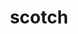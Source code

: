 ---
title: "scotch"
layout: cache
categories: [package, develop]
meta: {"compilers": ["gcc@11.4.0", "gcc@12.4.0", "gcc@7.3.1", "gcc@9.4.0", "intel-oneapi-compilers@2024.1.0", "intel-oneapi-compilers@2025.1.0"], "num_specs": 66, "num_specs_by_stack": {"aws-isc": 1, "aws-isc-aarch64": 1, "aws-pcluster-icelake": 1, "aws-pcluster-neoverse_v1": 9, "aws-pcluster-x86_64_v4": 16, "e4s": 18, "e4s-neoverse-v2": 9, "e4s-neoverse_v1": 3, "e4s-oneapi": 7, "e4s-power": 1, "root": 66}, "oss": ["amzn2", "ubuntu20.04", "ubuntu22.04"], "platforms": ["linux"], "stacks": ["aws-isc", "aws-isc-aarch64", "aws-pcluster-icelake", "aws-pcluster-neoverse_v1", "aws-pcluster-x86_64_v4", "e4s", "e4s-neoverse-v2", "e4s-neoverse_v1", "e4s-oneapi", "e4s-power", "root"], "targets": ["aarch64", "neoverse_v1", "neoverse_v2", "ppc64le", "skylake_avx512", "x86_64_v3", "x86_64_v4"], "versions": ["6.0.9", "7.0.4", "7.0.7"]}
spec_details: [{"compiler": "gcc@7.3.1", "hash": "2svi33xokisgcydlijzbvdyexz6ceajj", "os": "amzn2", "platform": "linux", "size": "-", "stacks": ["aws-isc", "root"], "target": "x86_64_v3", "variants": ["build_system=cmake", "build_type=Release", "+compression", "~esmumps", "generator=make", "~int64", "~ipo", "~metis", "+mpi", "~mpi_thread", "~noarch", "+shared", "+threads"], "versions": ["7.0.4"]}, {"compiler": "gcc@11.4.0", "hash": "376dkl2s5diyc6p3zx2atbaumt736jxd", "os": "ubuntu22.04", "platform": "linux", "size": "-", "stacks": ["e4s-neoverse-v2", "root"], "target": "neoverse_v2", "variants": ["build_system=cmake", "build_type=Release", "+compression", "~esmumps", "generator=make", "~int64", "~ipo", "~metis", "+mpi", "~mpi_thread", "~noarch", "+shared", "+threads"], "versions": ["7.0.7"]}, {"compiler": "intel-oneapi-compilers@2025.1.0", "hash": "4qqlzl43bmc2ppdk2ilorim5l2qwppql", "os": "ubuntu22.04", "platform": "linux", "size": "-", "stacks": ["e4s-oneapi", "root"], "target": "x86_64_v3", "variants": ["build_system=cmake", "build_type=Release", "+compression", "~esmumps", "generator=make", "~int64", "~ipo", "~metis", "+mpi", "~mpi_thread", "~noarch", "+shared", "+threads"], "versions": ["7.0.7"]}, {"compiler": "gcc@11.4.0", "hash": "4rrkq6sq7ppbhjuib2dwa2ty6bffgmxd", "os": "ubuntu22.04", "platform": "linux", "size": "-", "stacks": ["e4s", "root"], "target": "x86_64_v3", "variants": ["build_system=cmake", "build_type=Release", "+compression", "~esmumps", "generator=make", "~int64", "~ipo", "~metis", "+mpi", "~mpi_thread", "~noarch", "+shared", "+threads"], "versions": ["7.0.7"]}, {"compiler": "intel-oneapi-compilers@2024.1.0", "hash": "5diqvc7xacqiae4wvw75fnrimtn2xxbw", "os": "amzn2", "platform": "linux", "size": "-", "stacks": ["aws-pcluster-x86_64_v4", "root"], "target": "x86_64_v3", "variants": ["build_system=makefile", "+compression", "~esmumps", "~int64", "~metis", "+mpi", "~mpi_thread", "~noarch", "+shared", "+threads"], "versions": ["6.0.9"]}, {"compiler": "gcc@11.4.0", "hash": "5mc5cxrqtmtwhtoyovleoghc6npl6kkv", "os": "ubuntu22.04", "platform": "linux", "size": "-", "stacks": ["e4s-neoverse_v1", "root"], "target": "neoverse_v1", "variants": ["build_system=cmake", "build_type=Release", "+compression", "~esmumps", "generator=make", "~int64", "~ipo", "~metis", "+mpi", "~mpi_thread", "~noarch", "+shared", "+threads"], "versions": ["7.0.4"]}, {"compiler": "gcc@12.4.0", "hash": "5tsmdsyybl3eq45tszez3nv7d6ed367x", "os": "amzn2", "platform": "linux", "size": "-", "stacks": ["aws-pcluster-neoverse_v1", "root"], "target": "neoverse_v1", "variants": ["build_system=makefile", "+compression", "~esmumps", "~int64", "~metis", "+mpi", "~mpi_thread", "~noarch", "+shared", "+threads"], "versions": ["6.0.9"]}, {"compiler": "gcc@7.3.1", "hash": "64eu6jpg7p6ubfcgn7lwvtgrnhvyn6dw", "os": "amzn2", "platform": "linux", "size": "-", "stacks": ["aws-isc-aarch64", "root"], "target": "aarch64", "variants": ["build_system=cmake", "build_type=Release", "+compression", "~esmumps", "generator=make", "~int64", "~ipo", "~metis", "+mpi", "~mpi_thread", "~noarch", "+shared", "+threads"], "versions": ["7.0.4"]}, {"compiler": "gcc@11.4.0", "hash": "76gg3ktkpz5gbzpjuyi3zhgjm4vpb6us", "os": "ubuntu22.04", "platform": "linux", "size": "-", "stacks": ["e4s", "root"], "target": "x86_64_v3", "variants": ["build_system=cmake", "build_type=Release", "+compression", "~esmumps", "generator=make", "~int64", "~ipo", "~metis", "+mpi", "~mpi_thread", "~noarch", "+shared", "+threads"], "versions": ["7.0.7"]}, {"compiler": "gcc@11.4.0", "hash": "7mmbalmpehtwy52uwje56jczkc4cy4w2", "os": "ubuntu22.04", "platform": "linux", "size": "-", "stacks": ["e4s", "root"], "target": "x86_64_v3", "variants": ["build_system=cmake", "build_type=Release", "+compression", "~esmumps", "generator=make", "~int64", "~ipo", "~metis", "+mpi", "~mpi_thread", "~noarch", "+shared", "+threads"], "versions": ["7.0.7"]}, {"compiler": "gcc@11.4.0", "hash": "axxnegpgguyvajherurabgp6bmgppvdk", "os": "ubuntu22.04", "platform": "linux", "size": "-", "stacks": ["e4s", "root"], "target": "x86_64_v3", "variants": ["build_system=cmake", "build_type=Release", "+compression", "~esmumps", "generator=make", "~int64", "~ipo", "~metis", "+mpi", "~mpi_thread", "~noarch", "+shared", "+threads"], "versions": ["7.0.7"]}, {"compiler": "gcc@11.4.0", "hash": "bfxzicejelzyminfv4p4x6gelaafz53b", "os": "ubuntu22.04", "platform": "linux", "size": "-", "stacks": ["e4s", "root"], "target": "x86_64_v3", "variants": ["build_system=cmake", "build_type=Release", "+compression", "~esmumps", "generator=make", "~int64", "~ipo", "~metis", "+mpi", "~mpi_thread", "~noarch", "+shared", "+threads"], "versions": ["7.0.7"]}, {"compiler": "intel-oneapi-compilers@2024.1.0", "hash": "bgevrxmtmgxcxpoxktkrwykkndiwj552", "os": "amzn2", "platform": "linux", "size": "-", "stacks": ["aws-pcluster-x86_64_v4", "root"], "target": "x86_64_v4", "variants": ["build_system=makefile", "+compression", "~esmumps", "~int64", "~metis", "+mpi", "~mpi_thread", "~noarch", "+shared", "+threads"], "versions": ["6.0.9"]}, {"compiler": "gcc@12.4.0", "hash": "cegcoanhj4tei7gqylf36kcdrrpqa7a4", "os": "amzn2", "platform": "linux", "size": "-", "stacks": ["aws-pcluster-neoverse_v1", "root"], "target": "neoverse_v1", "variants": ["build_system=makefile", "+compression", "~esmumps", "~int64", "~metis", "+mpi", "~mpi_thread", "~noarch", "+shared", "+threads"], "versions": ["6.0.9"]}, {"compiler": "gcc@11.4.0", "hash": "cu5yda54brt67ahfrrfav72knizgskra", "os": "ubuntu22.04", "platform": "linux", "size": "-", "stacks": ["e4s", "root"], "target": "x86_64_v3", "variants": ["build_system=cmake", "build_type=Release", "+compression", "~esmumps", "generator=make", "~int64", "~ipo", "~metis", "+mpi", "~mpi_thread", "~noarch", "+shared", "+threads"], "versions": ["7.0.7"]}, {"compiler": "intel-oneapi-compilers@2025.1.0", "hash": "czkgwuklt7obxziwsvgrpm5ibuutbead", "os": "ubuntu22.04", "platform": "linux", "size": "-", "stacks": ["e4s-oneapi", "root"], "target": "x86_64_v3", "variants": ["build_system=cmake", "build_type=Release", "+compression", "~esmumps", "generator=make", "~int64", "~ipo", "~metis", "+mpi", "~mpi_thread", "~noarch", "+shared", "+threads"], "versions": ["7.0.7"]}, {"compiler": "gcc@11.4.0", "hash": "ddlr2ig2wehnpxtoywnudqfdn5bruf3t", "os": "ubuntu22.04", "platform": "linux", "size": "-", "stacks": ["e4s", "root"], "target": "x86_64_v3", "variants": ["build_system=cmake", "build_type=Release", "+compression", "~esmumps", "generator=make", "~int64", "~ipo", "~metis", "+mpi", "~mpi_thread", "~noarch", "+shared", "+threads"], "versions": ["7.0.7"]}, {"compiler": "intel-oneapi-compilers@2024.1.0", "hash": "de66q57eipehx3fewt72ikwwy5dgm7wt", "os": "amzn2", "platform": "linux", "size": "-", "stacks": ["aws-pcluster-x86_64_v4", "root"], "target": "x86_64_v4", "variants": ["build_system=makefile", "+compression", "~esmumps", "~int64", "~metis", "+mpi", "~mpi_thread", "~noarch", "+shared", "+threads"], "versions": ["6.0.9"]}, {"compiler": "intel-oneapi-compilers@2024.1.0", "hash": "dhinkd6ouc7uijfzabrhjksvjpvjzmpk", "os": "amzn2", "platform": "linux", "size": "-", "stacks": ["aws-pcluster-x86_64_v4", "root"], "target": "x86_64_v4", "variants": ["build_system=makefile", "+compression", "~esmumps", "~int64", "~metis", "+mpi", "~mpi_thread", "~noarch", "+shared", "+threads"], "versions": ["6.0.9"]}, {"compiler": "intel-oneapi-compilers@2025.1.0", "hash": "dlfd2os5zakvhoxojb3ytolw2esxjvqb", "os": "ubuntu22.04", "platform": "linux", "size": "-", "stacks": ["e4s-oneapi", "root"], "target": "x86_64_v3", "variants": ["build_system=cmake", "build_type=Release", "+compression", "~esmumps", "generator=make", "~int64", "~ipo", "~metis", "+mpi", "~mpi_thread", "~noarch", "+shared", "+threads"], "versions": ["7.0.7"]}, {"compiler": "intel-oneapi-compilers@2024.1.0", "hash": "dnod745aevo5u4vjalxyctch75pb6vzz", "os": "amzn2", "platform": "linux", "size": "-", "stacks": ["aws-pcluster-x86_64_v4", "root"], "target": "x86_64_v3", "variants": ["build_system=makefile", "+compression", "~esmumps", "~int64", "~metis", "+mpi", "~mpi_thread", "~noarch", "+shared", "+threads"], "versions": ["6.0.9"]}, {"compiler": "gcc@9.4.0", "hash": "dpa2abqscl76wlvkbxd43bgj76i4dfb6", "os": "ubuntu20.04", "platform": "linux", "size": "-", "stacks": ["e4s-power", "root"], "target": "ppc64le", "variants": ["build_system=cmake", "build_type=Release", "+compression", "~esmumps", "generator=make", "~int64", "~ipo", "~metis", "+mpi", "~mpi_thread", "~noarch", "+shared", "+threads"], "versions": ["7.0.4"]}, {"compiler": "gcc@11.4.0", "hash": "dzkxcwhhxwe5lmpe3kko2mr4bjtbak6e", "os": "ubuntu22.04", "platform": "linux", "size": "-", "stacks": ["e4s-neoverse-v2", "root"], "target": "neoverse_v2", "variants": ["build_system=cmake", "build_type=Release", "+compression", "~esmumps", "generator=make", "~int64", "~ipo", "~metis", "+mpi", "~mpi_thread", "~noarch", "+shared", "+threads"], "versions": ["7.0.7"]}, {"compiler": "gcc@12.4.0", "hash": "edl5qoufvwjl34hq562bld6fwmzocjco", "os": "amzn2", "platform": "linux", "size": "-", "stacks": ["aws-pcluster-neoverse_v1", "root"], "target": "neoverse_v1", "variants": ["build_system=makefile", "+compression", "~esmumps", "~int64", "~metis", "+mpi", "~mpi_thread", "~noarch", "+shared", "+threads"], "versions": ["6.0.9"]}, {"compiler": "gcc@11.4.0", "hash": "edmzdyc7kahdvd6dcvbr65ba7sj5mito", "os": "ubuntu22.04", "platform": "linux", "size": "-", "stacks": ["e4s", "root"], "target": "x86_64_v3", "variants": ["build_system=cmake", "build_type=Release", "+compression", "~esmumps", "generator=make", "~int64", "~ipo", "~metis", "+mpi", "~mpi_thread", "~noarch", "+shared", "+threads"], "versions": ["7.0.7"]}, {"compiler": "gcc@11.4.0", "hash": "ejw6zn7lpizi7nl6odeu4k5ow5faio3y", "os": "ubuntu22.04", "platform": "linux", "size": "-", "stacks": ["e4s-neoverse_v1", "root"], "target": "neoverse_v1", "variants": ["build_system=cmake", "build_type=Release", "+compression", "~esmumps", "generator=make", "~int64", "~ipo", "~metis", "+mpi", "~mpi_thread", "~noarch", "+shared", "+threads"], "versions": ["7.0.4"]}, {"compiler": "gcc@11.4.0", "hash": "ex3ppbvcpq3oryl23kk5oa77p5iapn7m", "os": "ubuntu22.04", "platform": "linux", "size": "-", "stacks": ["e4s", "root"], "target": "x86_64_v3", "variants": ["build_system=cmake", "build_type=Release", "+compression", "~esmumps", "generator=make", "~int64", "~ipo", "~metis", "+mpi", "~mpi_thread", "~noarch", "+shared", "+threads"], "versions": ["7.0.7"]}, {"compiler": "gcc@7.3.1", "hash": "f7sulqny76vel3ttpuj2qx4xdbqbx2vv", "os": "amzn2", "platform": "linux", "size": "-", "stacks": ["aws-pcluster-icelake", "root"], "target": "skylake_avx512", "variants": ["build_system=makefile", "+compression", "~esmumps", "~int64", "~metis", "+mpi", "~mpi_thread", "+shared", "+threads"], "versions": ["6.0.9"]}, {"compiler": "gcc@11.4.0", "hash": "fmkwarjonxqq5k2kvmmwrikwrx2upajh", "os": "ubuntu22.04", "platform": "linux", "size": "-", "stacks": ["e4s-neoverse-v2", "root"], "target": "neoverse_v2", "variants": ["build_system=cmake", "build_type=Release", "+compression", "~esmumps", "generator=make", "~int64", "~ipo", "~metis", "+mpi", "~mpi_thread", "~noarch", "+shared", "+threads"], "versions": ["7.0.7"]}, {"compiler": "intel-oneapi-compilers@2025.1.0", "hash": "fwyky32dwgserzczzubepm4bty6mdwzf", "os": "ubuntu22.04", "platform": "linux", "size": "-", "stacks": ["e4s-oneapi", "root"], "target": "x86_64_v3", "variants": ["build_system=cmake", "build_type=Release", "+compression", "~esmumps", "generator=make", "~int64", "~ipo", "~metis", "+mpi", "~mpi_thread", "~noarch", "+shared", "+threads"], "versions": ["7.0.7"]}, {"compiler": "gcc@11.4.0", "hash": "gdtybmp2qgnhyzdqlbwazgvzqg5rc2mm", "os": "ubuntu22.04", "platform": "linux", "size": "-", "stacks": ["e4s", "root"], "target": "x86_64_v3", "variants": ["build_system=cmake", "build_type=Release", "+compression", "~esmumps", "generator=make", "~int64", "~ipo", "~metis", "+mpi", "~mpi_thread", "~noarch", "+shared", "+threads"], "versions": ["7.0.7"]}, {"compiler": "gcc@11.4.0", "hash": "geba2qrghm6zqdyeh2lly5tjzwyfjyhv", "os": "ubuntu22.04", "platform": "linux", "size": "-", "stacks": ["e4s", "root"], "target": "x86_64_v3", "variants": ["build_system=cmake", "build_type=Release", "+compression", "~esmumps", "generator=make", "~int64", "~ipo", "~metis", "+mpi", "~mpi_thread", "~noarch", "+shared", "+threads"], "versions": ["7.0.7"]}, {"compiler": "intel-oneapi-compilers@2024.1.0", "hash": "gomeauwndwarjzaqzm7oe7vdrmbesyri", "os": "amzn2", "platform": "linux", "size": "-", "stacks": ["aws-pcluster-x86_64_v4", "root"], "target": "x86_64_v3", "variants": ["build_system=makefile", "+compression", "~esmumps", "~int64", "~metis", "+mpi", "~mpi_thread", "~noarch", "+shared", "+threads"], "versions": ["6.0.9"]}, {"compiler": "intel-oneapi-compilers@2024.1.0", "hash": "gu4u7k2jbtzfvdcidix2o3y3ye2i5nh2", "os": "amzn2", "platform": "linux", "size": "-", "stacks": ["aws-pcluster-x86_64_v4", "root"], "target": "x86_64_v4", "variants": ["build_system=makefile", "+compression", "~esmumps", "~int64", "~metis", "+mpi", "~mpi_thread", "~noarch", "+shared", "+threads"], "versions": ["6.0.9"]}, {"compiler": "gcc@11.4.0", "hash": "hapxn4ijqy5yvmxvjph5wdie44noaz4u", "os": "ubuntu22.04", "platform": "linux", "size": "-", "stacks": ["e4s", "root"], "target": "x86_64_v3", "variants": ["build_system=cmake", "build_type=Release", "+compression", "~esmumps", "generator=make", "~int64", "~ipo", "~metis", "+mpi", "~mpi_thread", "~noarch", "+shared", "+threads"], "versions": ["7.0.7"]}, {"compiler": "gcc@11.4.0", "hash": "huyunkgxfbs24mzxoae6sio4e7a5k3vj", "os": "ubuntu22.04", "platform": "linux", "size": "-", "stacks": ["e4s-neoverse-v2", "root"], "target": "neoverse_v2", "variants": ["build_system=cmake", "build_type=Release", "+compression", "~esmumps", "generator=make", "~int64", "~ipo", "~metis", "+mpi", "~mpi_thread", "~noarch", "+shared", "+threads"], "versions": ["7.0.7"]}, {"compiler": "gcc@11.4.0", "hash": "ihrriyobjitqbv6lalahnseulqnxidzh", "os": "ubuntu22.04", "platform": "linux", "size": "-", "stacks": ["e4s-neoverse-v2", "root"], "target": "neoverse_v2", "variants": ["build_system=cmake", "build_type=Release", "+compression", "~esmumps", "generator=make", "~int64", "~ipo", "~metis", "+mpi", "~mpi_thread", "~noarch", "+shared", "+threads"], "versions": ["7.0.7"]}, {"compiler": "gcc@11.4.0", "hash": "jay74dqqoyqr2tqsqelsagzlmbes5yac", "os": "ubuntu22.04", "platform": "linux", "size": "-", "stacks": ["e4s-neoverse-v2", "root"], "target": "neoverse_v2", "variants": ["build_system=cmake", "build_type=Release", "+compression", "~esmumps", "generator=make", "~int64", "~ipo", "~metis", "+mpi", "~mpi_thread", "~noarch", "+shared", "+threads"], "versions": ["7.0.7"]}, {"compiler": "gcc@11.4.0", "hash": "kcrvnwmisubeowmfv2nuwy6em6qeujci", "os": "ubuntu22.04", "platform": "linux", "size": "-", "stacks": ["e4s", "root"], "target": "x86_64_v3", "variants": ["build_system=cmake", "build_type=Release", "+compression", "~esmumps", "generator=make", "~int64", "~ipo", "~metis", "+mpi", "~mpi_thread", "~noarch", "+shared", "+threads"], "versions": ["7.0.7"]}, {"compiler": "intel-oneapi-compilers@2024.1.0", "hash": "kucus3hluplypydv53ajskgowudjdeoc", "os": "amzn2", "platform": "linux", "size": "-", "stacks": ["aws-pcluster-x86_64_v4", "root"], "target": "x86_64_v4", "variants": ["build_system=makefile", "+compression", "~esmumps", "~int64", "~metis", "+mpi", "~mpi_thread", "~noarch", "+shared", "+threads"], "versions": ["6.0.9"]}, {"compiler": "intel-oneapi-compilers@2024.1.0", "hash": "n3m6o224tg3nnictu3cmt2rsi4e4ho5f", "os": "amzn2", "platform": "linux", "size": "-", "stacks": ["aws-pcluster-x86_64_v4", "root"], "target": "x86_64_v3", "variants": ["build_system=makefile", "+compression", "~esmumps", "~int64", "~metis", "+mpi", "~mpi_thread", "~noarch", "+shared", "+threads"], "versions": ["6.0.9"]}, {"compiler": "gcc@11.4.0", "hash": "o4r2sycrvre3dcyj6mjp2h35q6ekfwra", "os": "ubuntu22.04", "platform": "linux", "size": "-", "stacks": ["e4s-neoverse-v2", "root"], "target": "neoverse_v2", "variants": ["build_system=cmake", "build_type=Release", "+compression", "~esmumps", "generator=make", "~int64", "~ipo", "~metis", "+mpi", "~mpi_thread", "~noarch", "+shared", "+threads"], "versions": ["7.0.7"]}, {"compiler": "gcc@12.4.0", "hash": "obi3t4lc7gy2c6jquk54lit5yloqzu2n", "os": "amzn2", "platform": "linux", "size": "-", "stacks": ["aws-pcluster-neoverse_v1", "root"], "target": "neoverse_v1", "variants": ["build_system=makefile", "+compression", "~esmumps", "~int64", "~metis", "+mpi", "~mpi_thread", "~noarch", "+shared", "+threads"], "versions": ["6.0.9"]}, {"compiler": "intel-oneapi-compilers@2024.1.0", "hash": "pbidgnadfdjxbvgvshwo2xeqlaw7vwey", "os": "amzn2", "platform": "linux", "size": "-", "stacks": ["aws-pcluster-x86_64_v4", "root"], "target": "x86_64_v3", "variants": ["build_system=makefile", "+compression", "~esmumps", "~int64", "~metis", "+mpi", "~mpi_thread", "~noarch", "+shared", "+threads"], "versions": ["6.0.9"]}, {"compiler": "intel-oneapi-compilers@2025.1.0", "hash": "pccxumcltgfqqhbd4cgoukdbnyoj4xqr", "os": "ubuntu22.04", "platform": "linux", "size": "-", "stacks": ["e4s-oneapi", "root"], "target": "x86_64_v3", "variants": ["build_system=cmake", "build_type=Release", "+compression", "~esmumps", "generator=make", "~int64", "~ipo", "~metis", "+mpi", "~mpi_thread", "~noarch", "+shared", "+threads"], "versions": ["7.0.7"]}, {"compiler": "intel-oneapi-compilers@2024.1.0", "hash": "phwmluqjrb7luifgrjvnic54u47xkek5", "os": "amzn2", "platform": "linux", "size": "-", "stacks": ["aws-pcluster-x86_64_v4", "root"], "target": "x86_64_v4", "variants": ["build_system=makefile", "+compression", "~esmumps", "~int64", "~metis", "+mpi", "~mpi_thread", "~noarch", "+shared", "+threads"], "versions": ["6.0.9"]}, {"compiler": "gcc@11.4.0", "hash": "pnb7jkcck7cigylfs7k4ip6trqinhisu", "os": "ubuntu22.04", "platform": "linux", "size": "-", "stacks": ["e4s", "root"], "target": "x86_64_v3", "variants": ["build_system=cmake", "build_type=Release", "+compression", "~esmumps", "generator=make", "~int64", "~ipo", "~metis", "+mpi", "~mpi_thread", "~noarch", "+shared", "+threads"], "versions": ["7.0.7"]}, {"compiler": "intel-oneapi-compilers@2024.1.0", "hash": "puofxzqfwyjs5stuzjs46ekkzrvrurth", "os": "amzn2", "platform": "linux", "size": "-", "stacks": ["aws-pcluster-x86_64_v4", "root"], "target": "x86_64_v3", "variants": ["build_system=makefile", "+compression", "~esmumps", "~int64", "~metis", "+mpi", "~mpi_thread", "~noarch", "+shared", "+threads"], "versions": ["6.0.9"]}, {"compiler": "intel-oneapi-compilers@2024.1.0", "hash": "pxwl77ecmmlotzi23ehjvt6nn3fctwda", "os": "amzn2", "platform": "linux", "size": "-", "stacks": ["aws-pcluster-x86_64_v4", "root"], "target": "x86_64_v3", "variants": ["build_system=makefile", "+compression", "~esmumps", "~int64", "~metis", "+mpi", "~mpi_thread", "~noarch", "+shared", "+threads"], "versions": ["6.0.9"]}, {"compiler": "intel-oneapi-compilers@2024.1.0", "hash": "qfrxuusvhhy4mrvrmokfuhthywadh4sn", "os": "amzn2", "platform": "linux", "size": "-", "stacks": ["aws-pcluster-x86_64_v4", "root"], "target": "x86_64_v4", "variants": ["build_system=makefile", "+compression", "~esmumps", "~int64", "~metis", "+mpi", "~mpi_thread", "~noarch", "+shared", "+threads"], "versions": ["6.0.9"]}, {"compiler": "gcc@12.4.0", "hash": "qjzai6fchnd7kjsy5ldypez6tmgt5xsk", "os": "amzn2", "platform": "linux", "size": "-", "stacks": ["aws-pcluster-neoverse_v1", "root"], "target": "neoverse_v1", "variants": ["build_system=makefile", "+compression", "~esmumps", "~int64", "~metis", "+mpi", "~mpi_thread", "~noarch", "+shared", "+threads"], "versions": ["6.0.9"]}, {"compiler": "intel-oneapi-compilers@2024.1.0", "hash": "rebugcnbsrw2ptvf7rzodms2pvujv5mn", "os": "amzn2", "platform": "linux", "size": "-", "stacks": ["aws-pcluster-x86_64_v4", "root"], "target": "x86_64_v4", "variants": ["build_system=makefile", "+compression", "~esmumps", "~int64", "~metis", "+mpi", "~mpi_thread", "~noarch", "+shared", "+threads"], "versions": ["6.0.9"]}, {"compiler": "gcc@12.4.0", "hash": "riudo2nikogkhipw5g5qzxazfxamesz4", "os": "amzn2", "platform": "linux", "size": "-", "stacks": ["aws-pcluster-neoverse_v1", "root"], "target": "neoverse_v1", "variants": ["build_system=makefile", "+compression", "~esmumps", "~int64", "~metis", "+mpi", "~mpi_thread", "~noarch", "+shared", "+threads"], "versions": ["6.0.9"]}, {"compiler": "intel-oneapi-compilers@2025.1.0", "hash": "tlferyqsr55xhgjzk4zwpiexultcapbu", "os": "ubuntu22.04", "platform": "linux", "size": "-", "stacks": ["e4s-oneapi", "root"], "target": "x86_64_v3", "variants": ["build_system=cmake", "build_type=Release", "+compression", "~esmumps", "generator=make", "~int64", "~ipo", "~metis", "+mpi", "~mpi_thread", "~noarch", "+shared", "+threads"], "versions": ["7.0.7"]}, {"compiler": "intel-oneapi-compilers@2024.1.0", "hash": "u7yrjdoeky6lphknb2roza7yfo7w7djm", "os": "amzn2", "platform": "linux", "size": "-", "stacks": ["aws-pcluster-x86_64_v4", "root"], "target": "x86_64_v3", "variants": ["build_system=makefile", "+compression", "~esmumps", "~int64", "~metis", "+mpi", "~mpi_thread", "~noarch", "+shared", "+threads"], "versions": ["6.0.9"]}, {"compiler": "gcc@11.4.0", "hash": "udfylic3brdbkduaxbmvkrqawwobj7jc", "os": "ubuntu22.04", "platform": "linux", "size": "-", "stacks": ["e4s-neoverse_v1", "root"], "target": "neoverse_v1", "variants": ["build_system=cmake", "build_type=Release", "+compression", "~esmumps", "generator=make", "~int64", "~ipo", "~metis", "+mpi", "~mpi_thread", "~noarch", "+shared", "+threads"], "versions": ["7.0.4"]}, {"compiler": "gcc@11.4.0", "hash": "ugqiio62keg252h2mggrgmkr726mbuek", "os": "ubuntu22.04", "platform": "linux", "size": "-", "stacks": ["e4s-neoverse-v2", "root"], "target": "neoverse_v2", "variants": ["build_system=cmake", "build_type=Release", "+compression", "~esmumps", "generator=make", "~int64", "~ipo", "~metis", "+mpi", "~mpi_thread", "~noarch", "+shared", "+threads"], "versions": ["7.0.7"]}, {"compiler": "gcc@12.4.0", "hash": "umk7yiejsqdvlwkakd5qtzgbxefs4v7e", "os": "amzn2", "platform": "linux", "size": "-", "stacks": ["aws-pcluster-neoverse_v1", "root"], "target": "neoverse_v1", "variants": ["build_system=makefile", "+compression", "~esmumps", "~int64", "~metis", "+mpi", "~mpi_thread", "~noarch", "+shared", "+threads"], "versions": ["6.0.9"]}, {"compiler": "gcc@11.4.0", "hash": "wgxd5wawknnzeppynjgeenltld5z7sjb", "os": "ubuntu22.04", "platform": "linux", "size": "-", "stacks": ["e4s-neoverse-v2", "root"], "target": "neoverse_v2", "variants": ["build_system=cmake", "build_type=Release", "+compression", "~esmumps", "generator=make", "~int64", "~ipo", "~metis", "+mpi", "~mpi_thread", "~noarch", "+shared", "+threads"], "versions": ["7.0.7"]}, {"compiler": "gcc@11.4.0", "hash": "wulcsbqdimmy7ezpmsais4kfdv6pupgb", "os": "ubuntu22.04", "platform": "linux", "size": "-", "stacks": ["e4s", "root"], "target": "x86_64_v3", "variants": ["build_system=cmake", "build_type=Release", "+compression", "~esmumps", "generator=make", "~int64", "~ipo", "~metis", "+mpi", "~mpi_thread", "~noarch", "+shared", "+threads"], "versions": ["7.0.7"]}, {"compiler": "intel-oneapi-compilers@2025.1.0", "hash": "wvt5p3ss73hu2rqnzfn4b7wygcta7oir", "os": "ubuntu22.04", "platform": "linux", "size": "-", "stacks": ["e4s-oneapi", "root"], "target": "x86_64_v3", "variants": ["build_system=cmake", "build_type=Release", "+compression", "~esmumps", "generator=make", "~int64", "~ipo", "~metis", "+mpi", "~mpi_thread", "~noarch", "+shared", "+threads"], "versions": ["7.0.7"]}, {"compiler": "gcc@12.4.0", "hash": "ycapmyqxa5azhr3ekooiuy6raura7bot", "os": "amzn2", "platform": "linux", "size": "-", "stacks": ["aws-pcluster-neoverse_v1", "root"], "target": "neoverse_v1", "variants": ["build_system=makefile", "+compression", "~esmumps", "~int64", "~metis", "+mpi", "~mpi_thread", "~noarch", "+shared", "+threads"], "versions": ["6.0.9"]}, {"compiler": "gcc@11.4.0", "hash": "ycbnu253ygxmrg5gqo7hqzd5i4nr4x47", "os": "ubuntu22.04", "platform": "linux", "size": "-", "stacks": ["e4s", "root"], "target": "x86_64_v3", "variants": ["build_system=cmake", "build_type=Release", "+compression", "~esmumps", "generator=make", "~int64", "~ipo", "~metis", "+mpi", "~mpi_thread", "~noarch", "+shared", "+threads"], "versions": ["7.0.7"]}, {"compiler": "gcc@11.4.0", "hash": "ygzszsxf5r5fhol73xlosqlw6m2rju2j", "os": "ubuntu22.04", "platform": "linux", "size": "-", "stacks": ["e4s", "root"], "target": "x86_64_v3", "variants": ["build_system=cmake", "build_type=Release", "+compression", "~esmumps", "generator=make", "~int64", "~ipo", "~metis", "+mpi", "~mpi_thread", "~noarch", "+shared", "+threads"], "versions": ["7.0.7"]}, {"compiler": "gcc@12.4.0", "hash": "zbtvrvtjyqbpnqm542x2vhsa7unletl7", "os": "amzn2", "platform": "linux", "size": "-", "stacks": ["aws-pcluster-neoverse_v1", "root"], "target": "neoverse_v1", "variants": ["build_system=makefile", "+compression", "~esmumps", "~int64", "~metis", "+mpi", "~mpi_thread", "~noarch", "+shared", "+threads"], "versions": ["6.0.9"]}, {"compiler": "gcc@11.4.0", "hash": "zlnht7jpvgc3dqkscsnggfi2n3x4xlrv", "os": "ubuntu22.04", "platform": "linux", "size": "-", "stacks": ["e4s", "root"], "target": "x86_64_v3", "variants": ["build_system=cmake", "build_type=Release", "+compression", "~esmumps", "generator=make", "~int64", "~ipo", "~metis", "+mpi", "~mpi_thread", "~noarch", "+shared", "+threads"], "versions": ["7.0.7"]}]
---